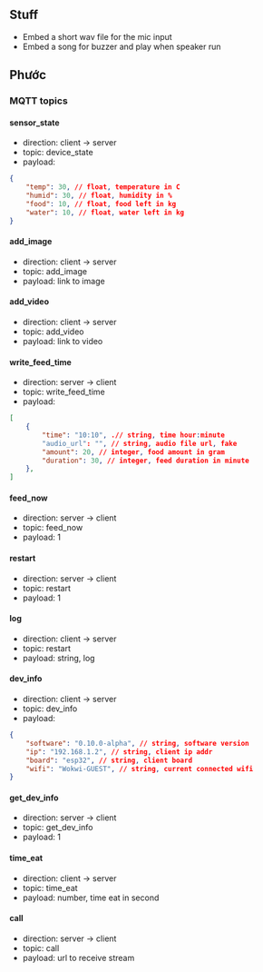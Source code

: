 ## Stuff
- Embed a short wav file for the mic input
- Embed a song for buzzer and play when speaker run

## Phước
### MQTT topics
#### sensor_state
- direction: client -> server
- topic: device_state
- payload:
```json
{
    "temp": 30, // float, temperature in C
    "humid": 30, // float, humidity in %
    "food": 10, // float, food left in kg
    "water": 10, // float, water left in kg
}
```

#### add_image
- direction: client -> server
- topic: add_image
- payload: link to image

#### add_video
- direction: client -> server
- topic: add_video
- payload: link to video

#### write_feed_time
- direction: server -> client
- topic: write_feed_time
- payload:
```json
[
    {
        "time": "10:10", .// string, time hour:minute
        "audio_url": "", // string, audio file url, fake
        "amount": 20, // integer, food amount in gram
        "duration": 30, // integer, feed duration in minute
    },
]
```

#### feed_now
- direction: server -> client
- topic: feed_now
- payload: 1

#### restart
- direction: server -> client
- topic: restart
- payload: 1

#### log
- direction: client -> server
- topic: restart
- payload: string, log

#### dev_info
- direction: client -> server
- topic: dev_info
- payload:
```json
{
    "software": "0.10.0-alpha", // string, software version
    "ip": "192.168.1.2", // string, client ip addr
    "board": "esp32", // string, client board
    "wifi": "Wokwi-GUEST", // string, current connected wifi
}
```

#### get_dev_info
- direction: server -> client
- topic: get_dev_info
- payload: 1

#### time_eat
- direction: client -> server
- topic: time_eat
- payload: number, time eat in second

#### call
- direction: server -> client
- topic: call
- payload: url to receive stream